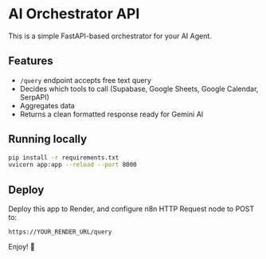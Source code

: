 
# AI Orchestrator API

This is a simple FastAPI-based orchestrator for your AI Agent.

## Features

- `/query` endpoint accepts free text query
- Decides which tools to call (Supabase, Google Sheets, Google Calendar, SerpAPI)
- Aggregates data
- Returns a clean formatted response ready for Gemini AI

## Running locally

```bash
pip install -r requirements.txt
uvicorn app:app --reload --port 8000
```

## Deploy

Deploy this app to Render, and configure n8n HTTP Request node to POST to:

```
https://YOUR_RENDER_URL/query
```

Enjoy! 🚀
